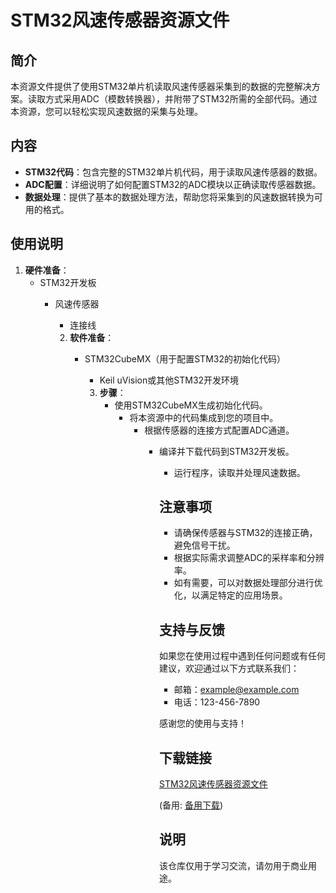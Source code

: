 # STM32风速传感器资源文件

## 简介
本资源文件提供了使用STM32单片机读取风速传感器采集到的数据的完整解决方案。读取方式采用ADC（模数转换器），并附带了STM32所需的全部代码。通过本资源，您可以轻松实现风速数据的采集与处理。

## 内容
- **STM32代码**：包含完整的STM32单片机代码，用于读取风速传感器的数据。
- **ADC配置**：详细说明了如何配置STM32的ADC模块以正确读取传感器数据。
- **数据处理**：提供了基本的数据处理方法，帮助您将采集到的风速数据转换为可用的格式。

## 使用说明
1. **硬件准备**：
   - STM32开发板
      - 风速传感器
         - 连接线

         2. **软件准备**：
            - STM32CubeMX（用于配置STM32的初始化代码）
               - Keil uVision或其他STM32开发环境

               3. **步骤**：
                  - 使用STM32CubeMX生成初始化代码。
                     - 将本资源中的代码集成到您的项目中。
                        - 根据传感器的连接方式配置ADC通道。
                           - 编译并下载代码到STM32开发板。
                              - 运行程序，读取并处理风速数据。

                              ## 注意事项
                              - 请确保传感器与STM32的连接正确，避免信号干扰。
                              - 根据实际需求调整ADC的采样率和分辨率。
                              - 如有需要，可以对数据处理部分进行优化，以满足特定的应用场景。

                              ## 支持与反馈
                              如果您在使用过程中遇到任何问题或有任何建议，欢迎通过以下方式联系我们：
                              - 邮箱：example@example.com
                              - 电话：123-456-7890

                              感谢您的使用与支持！

                              ## 下载链接
                              [STM32风速传感器资源文件](https://pan.quark.cn/s/fcb8b0135001) 

                              (备用: [备用下载](https://pan.baidu.com/s/1NmRfO1K1eAc9am5FkzkhWQ?pwd=1234))

                              ## 说明

                              该仓库仅用于学习交流，请勿用于商业用途。
